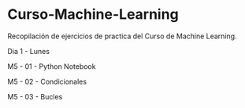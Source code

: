 # Curso-Machine-Learning
Recopilación de ejercicios de practica del Curso de Machine Learning.

Dia 1 - Lunes

M5 - 01 - Python Notebook

M5 - 02 - Condicionales

M5 - 03 - Bucles
